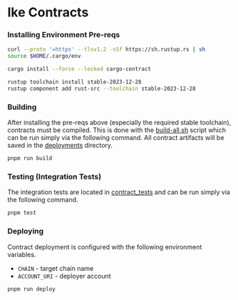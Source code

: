 # Ike Contracts


### Installing Environment Pre-reqs
```bash
curl --proto '=https' --tlsv1.2 -sSf https://sh.rustup.rs | sh
source $HOME/.cargo/env

cargo install --force --locked cargo-contract

rustup toolchain install stable-2023-12-28
rustup component add rust-src --toolchain stable-2023-12-28
```


### Building
After installing the pre-reqs above (especially the required stable toolchain), contracts must be compiled.
This is done with the [build-all.sh](./build-all.sh) script which can be run simply via the following command.
All contract artifacts will be saved in the [deployments](./deployments/) directory.
```bash
pnpm run build
```


### Testing (Integration Tests)
The integration tests are located in [contract_tests](drink_tests) and can be run simply via the following command.
```bash
pnpm test
```


### Deploying
Contract deployment is configured with the following environment variables.
* `CHAIN` - target chain name
* `ACCOUNT_URI` - deployer account

```bash
pnpm run deploy
```
